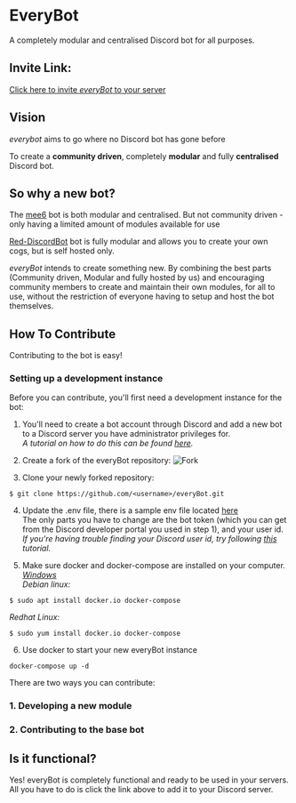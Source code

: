 # EveryBot

A completely modular and centralised Discord bot for all purposes.

## Invite Link:
[Click here to invite *everyBot* to your server](https://discord.com/api/oauth2/authorize?client_id=602687220058554368&permissions=8&scope=bot)

## Vision

*everybot* aims to go where no Discord bot has gone before

To create a **community driven**, completely **modular** and fully **centralised** Discord bot. 

## So why a new bot?

The [mee6](https://mee6.xyz/) bot is both modular and centralised. But not community driven - only having a limited amount of modules available for use

[Red-DiscordBot](https://github.com/Cog-Creators/Red-DiscordBot) bot is fully modular and allows you to create your own cogs, but is self hosted only. 

*everyBot* intends to create something new. By combining the best parts (Community driven, Modular and fully hosted by us) and encouraging community members to create and maintain their own modules, for all to use, without the restriction of everyone having to setup and host the bot themselves. 

## How To Contribute
Contributing to the bot is easy! 

### Setting up a development instance
Before you can contribute, you'll first need a development instance for the bot:

1. You'll need to create a bot account through Discord and add a new bot to a Discord server you have administrator privileges for.  
*A tutorial on how to do this can be found [here](https://discordpy.readthedocs.io/en/latest/discord.html).*

2. Create a fork of the everyBot repository:
![Fork](https://i.imgur.com/ahYqQOO.png)

3. Clone your newly forked repository:
```
$ git clone https://github.com/<username>/everyBot.git
```

4. Update the .env file, there is a sample env file located [here](./.env.example)  
The only parts you have to change are the bot token (which you can get from the Discord developer portal you used in step 1), and your user id.  
*If you're having trouble finding your Discord user id, try following [this](https://support.discord.com/hc/en-us/articles/206346498-Where-can-I-find-my-User-Server-Message-ID-) tutorial.*

5. Make sure docker and docker-compose are installed on your computer.  
*[Windows](https://docs.docker.com/docker-for-windows/install-windows-home/)*  
*Debian linux:*
```
$ sudo apt install docker.io docker-compose
```
*Redhat Linux:*
```
$ sudo yum install docker.io docker-compose
```

6. Use docker to start your new everyBot instance
```
docker-compose up -d
```

There are two ways you can contribute:
### 1. Developing a new module


### 2. Contributing to the base bot



## Is it functional?
Yes! everyBot is completely functional and ready to be used in your servers. All you have to do is click the link above to add it to your Discord server.
